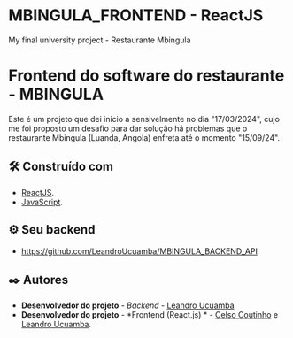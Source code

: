 # MBINGULA_FRONTEND - ReactJS
 My final university project - Restaurante Mbingula

# Frontend do software do restaurante - MBINGULA

 Este é um projeto que dei inicio a sensivelmente no dia "17/03/2024", cujo me foi proposto um desafio para dar solução há problemas que o restaurante Mbingula (Luanda, Angola) enfreta até o momento "15/09/24".
 

## 🛠️ Construído com

* [ReactJS](https://react.dev/).
* [JavaScript](https://devdocs.io/javascript/).

## ⚙️ Seu backend

* https://github.com/LeandroUcuamba/MBINGULA_BACKEND_API


## ✒️ Autores

* **Desenvolvedor do projeto** - *Backend* - [Leandro Ucuamba](https://ao.linkedin.com/in/leandrosantosucuamba)
* **Desenvolvedor do projeto** - *Frontend (React.js) * - [Celso Coutinho](https://ao.linkedin.com/in/celso-coutinho-22075a230) e [Leandro Ucuamba](https://ao.linkedin.com/in/leandrosantosucuamba).
